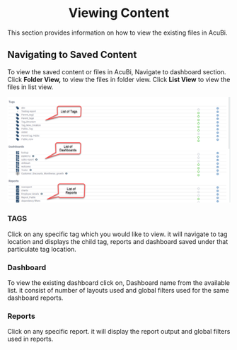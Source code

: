 
<center><h1>Viewing Content</h1></center>

This section provides information on how to view the existing files in AcuBi.

## Navigating to Saved Content 

To view the saved content or files in AcuBi, Navigate to dashboard section. Click **Folder View,** to view the files in folder view. Click **List View** to view the files in list view.

![enter image description here](https://raw.githubusercontent.com/sv18042016/fp1/54f7e3de626de02bf1385a480a0a645223cfeeb5/images/view_content.png)

### TAGS

Click on any specific tag which you would like to view. it will navigate to tag location and displays the child tag, reports and dashboard saved under that particulate tag location.

### Dashboard

 To view the existing dashboard click on, Dashboard name from the available list. it consist of number of layouts used and global filters used for the same dashboard reports.
 
 ### Reports
 
 Click on any specific report. it will display the report output and global filters used in reports.



<!--stackedit_data:
eyJoaXN0b3J5IjpbLTk2NjA4MDMxMSwxODE2OTMxMzQwLDE4Mz
gxOTM0MjAsMTgzNzQ0NDgyMCwxNzkyMTQ3OTQ3LC0zNDQ1OTQ4
NDYsLTE1NjkwNDgyMjYsMTM5OTczNjAsLTE4MTMxNDAxNzksMT
E1OTY0MzQ5MCwxMTk1MjUzNTExLDcwMTQ3OTA0MiwxNTM2NDY5
MjQ4XX0=
-->